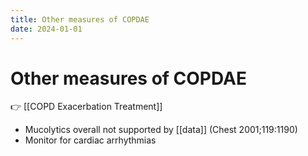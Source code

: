 ```yaml
---
title: Other measures of COPDAE
date: 2024-01-01
---
```


# Other measures of COPDAE

👉 [[COPD Exacerbation Treatment]]

- Mucolytics overall not supported by [[data]] (Chest 2001;119:1190)
- Monitor for cardiac arrhythmias
